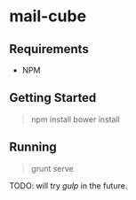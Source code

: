 mail-cube
=========

## Requirements

- NPM

## Getting Started

> npm install
> bower install


## Running

> grunt serve

TODO: will try *gulp* in the future.
